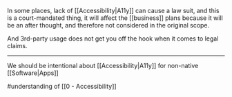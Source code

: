 In some places, lack of [[Accessibility|A11y]] can cause a law suit, and this is a court-mandated thing, it will affect the [[business]] plans because it will be an after thought, and therefore not considered in the original scope.

And 3rd-party usage does not get you off the hook when it comes to legal claims.

---

We should be intentional about [[Accessibility|A11y]] for non-native [[Software|Apps]]

#understanding of [[0 - Accessibility]]
